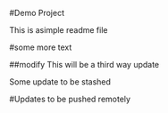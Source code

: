 #Demo Project

This is asimple readme file

#some more text

##modify
This will be a third way update


Some update to be stashed



#Updates to be pushed remotely

~~~~

